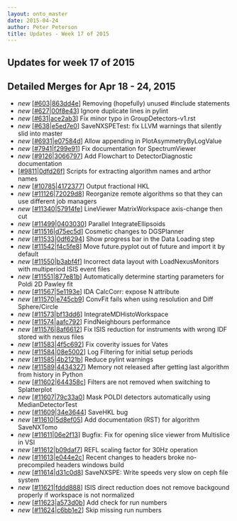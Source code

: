 ```yaml
---
layout: onto_master
date: 2015-04-24
author: Peter Peterson
title: Updates - Week 17 of 2015
---
```

Updates for week 17 of 2015
---------------------------

Detailed Merges for Apr 18 - 24, 2015
-------------------------------------
* *new* \[[#603](https://github.com/mantidproject/mantid/pull/603)\|[863dd4e](https://github.com/mantidproject/mantid/commit/863dd4edaa36e37ce159fb3f94cc11822fcccfeb)\] Removing (hopefully) unused #include statements
* *new* \[[#627](https://github.com/mantidproject/mantid/pull/627)\|[00f8e43](https://github.com/mantidproject/mantid/commit/00f8e43ce8357b310cb49b27a00d4dfdaf1aba08)\] Ignore duplicate lines in pylint
* *new* \[[#631](https://github.com/mantidproject/mantid/pull/631)\|[ace2ab3](https://github.com/mantidproject/mantid/commit/ace2ab3ac4dd513cd02096797d9c8fd9762c2eec)\] Fix minor typo in GroupDetectors-v1.rst
* *new* \[[#638](https://github.com/mantidproject/mantid/pull/638)\|[e5ed7e0](https://github.com/mantidproject/mantid/commit/e5ed7e0c79b02393bd0623f5ec48371870850854)\] SaveNXSPETest: fix LLVM warnings that silently slid into master
* *new* \[[#6931](http://trac.mantidproject.org/mantid/ticket/6931)\|[e07584d](https://github.com/mantidproject/mantid/commit/e07584d05e93ccea710cdc749f197903c0294c80)\] Allow appending in PlotAsymmetryByLogValue
* *new* \[[#7941](http://trac.mantidproject.org/mantid/ticket/7941)\|[f299e91](https://github.com/mantidproject/mantid/commit/f299e917fba5f5c349ab5df85b3c688a8ecae1f5)\] Fix documentation for SpectrumViewer
* *new* \[[#9126](http://trac.mantidproject.org/mantid/ticket/9126)\|[3066797](https://github.com/mantidproject/mantid/commit/306679785ac355d5796b260d95d0bfe76f00b5bb)\] Add Flowchart to DetectorDiagnostic documentation
* \[[#9811](http://trac.mantidproject.org/mantid/ticket/9811)\|[0dfd26f](https://github.com/mantidproject/mantid/commit/0dfd26ff5725058c1f299b4c3971499b2a183d47)\] Scripts for extracting algorithm names and arthor names
* *new* \[[#10785](http://trac.mantidproject.org/mantid/ticket/10785)\|[4172377](https://github.com/mantidproject/mantid/commit/417237706878ccee746527f8e12740d2918af2d1)\] Output fractional HKL
* *new* \[[#11126](http://trac.mantidproject.org/mantid/ticket/11126)\|[72029d8](https://github.com/mantidproject/mantid/commit/72029d8edbd3fbf9aa6fcbe81892d81bb96fdaec)\] Reorganize remote algorithms so that they can use different job managers
* *new* \[[#11340](http://trac.mantidproject.org/mantid/ticket/11340)\|[57914fe](https://github.com/mantidproject/mantid/commit/57914fe56ad98d95df672e650f80d53e5a74791e)\] LineViewer MatrixWorkspace axis-change then cut
* *new* \[[#11499](http://trac.mantidproject.org/mantid/ticket/11499)\|[0403030](https://github.com/mantidproject/mantid/commit/040303026f14c6d9a37f4a859aac136550d5dae7)\] Parallel IntegrateEllipsoids
* *new* \[[#11516](http://trac.mantidproject.org/mantid/ticket/11516)\|[d75ec5d](https://github.com/mantidproject/mantid/commit/d75ec5d8c3a2cefaa71e9fb7a18b864aecf01720)\] Cosmetic changes to DGSPlanner
* *new* \[[#11533](http://trac.mantidproject.org/mantid/ticket/11533)\|[0df6294](https://github.com/mantidproject/mantid/commit/0df62945aa1c57c219f87a32f4945aec80417377)\] Show progress bar in the Data Loading step
* *new* \[[#11542](http://trac.mantidproject.org/mantid/ticket/11542)\|[f4c5fe8](https://github.com/mantidproject/mantid/commit/f4c5fe8fd8bdc6768ffdfe448e902e0971ebd235)\] Move future.pyplot out of future and import it by default
* *new* \[[#11550](http://trac.mantidproject.org/mantid/ticket/11550)\|[b3abf4f](https://github.com/mantidproject/mantid/commit/b3abf4f1b410d5fdc51afec010f1baac36e8f9ac)\] Incorrect data layout with LoadNexusMonitors with multiperiod ISIS event files
* *new* \[[#11551](http://trac.mantidproject.org/mantid/ticket/11551)\|[877e81b](https://github.com/mantidproject/mantid/commit/877e81b6f865a0d375f9b1bad479487d81d6d96b)\] Automatically determine starting parameters for Poldi 2D Pawley fit
* *new* \[[#11567](http://trac.mantidproject.org/mantid/ticket/11567)\|[5e1193e](https://github.com/mantidproject/mantid/commit/5e1193e321c87259b800a80a5010611e785fd071)\] IDA CalcCorr: expose N attribute
* *new* \[[#11570](http://trac.mantidproject.org/mantid/ticket/11570)\|[e745cb9](https://github.com/mantidproject/mantid/commit/e745cb9f512007631fcfe2c3fcc58ec128624a2b)\] ConvFit fails when using resolution and Diff Sphere/Circle
* *new* \[[#11573](http://trac.mantidproject.org/mantid/ticket/11573)\|[bf13dd6](https://github.com/mantidproject/mantid/commit/bf13dd638090989706d901e4de3e0157a5ec2332)\] IntegrateMDHistoWorkspace
* *new* \[[#11574](http://trac.mantidproject.org/mantid/ticket/11574)\|[aafc792](https://github.com/mantidproject/mantid/commit/aafc79279062988a669b78dd483a1db72505bdf8)\] FindNeighbours performance
* *new* \[[#11576](http://trac.mantidproject.org/mantid/ticket/11576)\|[8af6612](https://github.com/mantidproject/mantid/commit/8af66128c882fa17ed50b079cc43f1fe26b93f24)\] Fix ISIS reduction for instruments with wrong IDF stored with nexus files
* *new* \[[#11583](http://trac.mantidproject.org/mantid/ticket/11583)\|[4f5c692](https://github.com/mantidproject/mantid/commit/4f5c692781514105ec28c37066a116c91c2fa760)\] Fix coverity issues for Vates
* *new* \[[#11584](http://trac.mantidproject.org/mantid/ticket/11584)\|[08e5002](https://github.com/mantidproject/mantid/commit/08e5002bec6b60420896177a06bddbe4e1dec430)\] Log Filtering for initial setup periods
* *new* \[[#11585](http://trac.mantidproject.org/mantid/ticket/11585)\|[4b2121b](https://github.com/mantidproject/mantid/commit/4b2121bbeb77c9a89e4c3a1caf50426ff850aac7)\] Reduce pylint warnings
* *new* \[[#11589](http://trac.mantidproject.org/mantid/ticket/11589)\|[4434327](https://github.com/mantidproject/mantid/commit/4434327bc022acf95e2228affcb6d7be7507f8da)\] Memory not released after getting last algorithm from history in Python
* *new* \[[#11602](http://trac.mantidproject.org/mantid/ticket/11602)\|[644358c](https://github.com/mantidproject/mantid/commit/644358cad8fb888fb8d9129fcb0352aef80c8a62)\] Filters are not removed when switching to Splatterplot
* *new* \[[#11607](http://trac.mantidproject.org/mantid/ticket/11607)\|[79c33a0](https://github.com/mantidproject/mantid/commit/79c33a07c3264ca46ab4b77222bfc3f426d97fa2)\] Mask POLDI detectors automatically using MedianDetectorTest
* *new* \[[#11609](http://trac.mantidproject.org/mantid/ticket/11609)\|[34e3644](https://github.com/mantidproject/mantid/commit/34e36442b95c50cabde1ae46f7e2b55d1057f41c)\] SaveHKL bug
* *new* \[[#11610](http://trac.mantidproject.org/mantid/ticket/11610)\|[5d8ef05](https://github.com/mantidproject/mantid/commit/5d8ef05d3c11a63ce5bc4dd34d0f151853f2b20f)\] Add documentation (RST) for algorithm SaveNXTomo
* *new* \[[#11611](http://trac.mantidproject.org/mantid/ticket/11611)\|[06e2f13](https://github.com/mantidproject/mantid/commit/06e2f138dd914efa1438b378eabf99bd0f132b06)\] Bugfix: Fix for opening slice viewer from Multislice in VSI
* *new* \[[#11612](http://trac.mantidproject.org/mantid/ticket/11612)\|[b09daf7](https://github.com/mantidproject/mantid/commit/b09daf7c47b9af6909464c7997534603926f8ffb)\] REFL scaling factor for 30Hz operation
* *new* \[[#11613](http://trac.mantidproject.org/mantid/ticket/11613)\|[e044e2c](https://github.com/mantidproject/mantid/commit/e044e2ced64c5b1427f5758b3ed853a0911b1cbf)\] Recent changes to headers broke no-precompiled headers windows build
* *new* \[[#11614](http://trac.mantidproject.org/mantid/ticket/11614)\|[d31c0d8](https://github.com/mantidproject/mantid/commit/d31c0d839c8821ef8ac2b6061c4013fb0b6dc566)\] SaveNXSPE: Write speeds very slow on ceph file system
* *new* \[[#11621](http://trac.mantidproject.org/mantid/ticket/11621)\|[fddd888](https://github.com/mantidproject/mantid/commit/fddd8882566c4b51156b13465dee6addc508afd1)\] ISIS direct reduction does not remove backgound properly if workspace is not normalized
* *new* \[[#11623](http://trac.mantidproject.org/mantid/ticket/11623)\|[a573d0b](https://github.com/mantidproject/mantid/commit/a573d0be51c57b6e42389ea800a2c1d6a503a92b)\] Add check for run numbers
* *new* \[[#11624](http://trac.mantidproject.org/mantid/ticket/11624)\|[c6bb1e2](https://github.com/mantidproject/mantid/commit/c6bb1e24061b29cda6eaacd9a668dc96ae34e747)\] Skip missing run numbers
